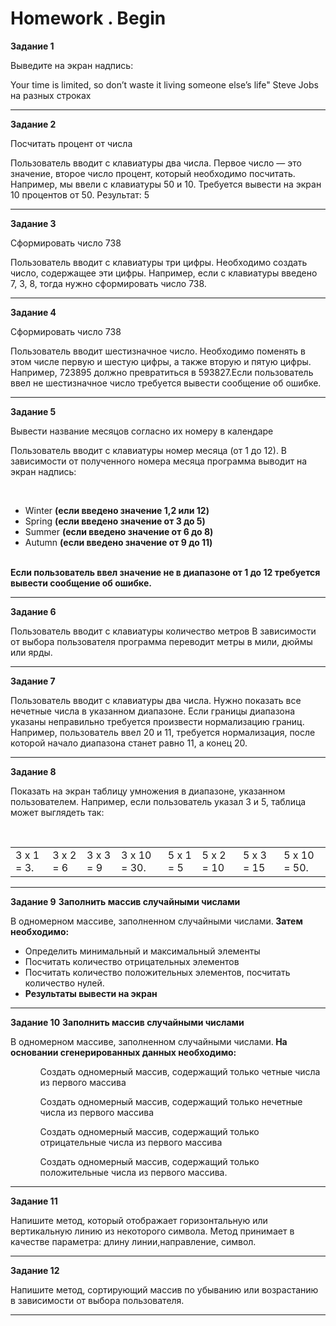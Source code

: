 # Homework . Begin 
<div>
<div>
<b>Задание 1</b>
<p>Выведите на экран надпись: </p>
 <quote>Your time is limited, so don’t waste it living someone else’s life" Steve Jobs на разных строках </quote>
</div>
<hr>
<div>
<b>Задание 2</b>
<p>Посчитать процент от числа </p>
<p>Пользователь вводит с клавиатуры два числа. Первое 
   число — это значение, второе число процент, который
   необходимо посчитать. Например, мы ввели с клавиатуры
   50 и 10. Требуется вывести на экран 10 процентов от 50.
   Результат: 5</p>
</div>
<hr>

<div>
<b>Задание 3</b>
<p>Сформировать число 738 </p>
<p>Пользователь вводит с клавиатуры три цифры. Необходимо создать число, содержащее эти цифры. 
   Например, если с клавиатуры введено 7, 3, 8, тогда нужно сформировать число 738.</p>
</div>
<hr>

<div>
<b>Задание 4</b>
<p>Сформировать число 738 </p>
<p> Пользователь вводит шестизначное число. Необходимо
    поменять в этом числе первую и шестую цифры, а также вторую и пятую цифры.
    Например, 723895 должно превратиться в 593827.Если пользователь ввел не шестизначное число 
    требуется вывести сообщение об ошибке. </p>
</div>
<hr>

<div>
<b>Задание 5</b>
<p>Вывести название месяцов согласно их номеру в календаре </p>
<p> Пользователь вводит с клавиатуры номер месяца (от 1 до 12). 
    В зависимости от полученного номера месяца программа выводит на экран надпись:</p> <br>
 <ul>
      <li>Winter <b>(если введено значение 1,2 или 12)</b> </li>
      <li>Spring <b>(если введено значение от 3 до 5) </b>  </li>
      <li>Summer <b>(если введено значение от 6 до 8) </b>  </li>
      <li>Autumn <b>(если введено значение от 9 до 11) </b>  </li>
  </ul>
<br>
<b>Если пользователь ввел значение не в диапазоне от 1 до 12 требуется вывести сообщение об ошибке.</b>
</div>
<hr>

<div>
<b>Задание 6</b>
<p>Пользователь вводит с клавиатуры количество метров
   В зависимости от выбора пользователя программа
   переводит метры в мили, дюймы или ярды.</p>
</div>
<hr>
 
<div>
<b>Задание 7</b>
<p>Пользователь вводит с клавиатуры два числа. 
   Нужно показать все нечетные числа в указанном диапазоне. Если
   границы диапазона указаны неправильно требуется произвести нормализацию границ. 
   Например, пользователь ввел 20 и 11, требуется нормализация,
   после которой начало диапазона станет равно 11, а конец 20.  </p>
</div>
<hr>
 
 <div>
  <div>
     <b>Задание 8</b>
     <p> Показать на экран таблицу умножения в диапазоне,
         указанном пользователем. Например, если пользователь
         указал 3 и 5, таблица может выглядеть так:</p>
   </div>
  <div>
      <table>
      <tr>
         <td>3 x 1 = 3.</td>
         <td>3 x 2 = 6</td>
         <td>3 x 3 = 9</td>
         <td>3 x 10 = 30.</td><br>
         <td>5 x 1 = 5</td>
         <td>5 x 2 = 10</td>
         <td>5 x 3 = 15</td>
         <td>5 x 10 = 50.</td>
     </tr>
    </table>
  </div>
</div>
<hr>
 
<div>
<b>Задание 9</b>
<b>Заполнить массив случайными числами </b>
<p> В одномерном массиве, заполненном случайными
    числами.<b> Затем необходимо:</b> </p>
    <ul>
     <li> Определить минимальный и максимальный элементы </li> 
     <li> Посчитать количество отрицательных элементов
     <li> Посчитать количество положительных элементов, посчитать количество нулей. 
     <li><b> Результаты вывести на экран </b> </li>
</div>
<hr>
 
<div>
<b>Задание 10</b>
<b>Заполнить массив случайными числами </b>
<p> В одномерном массиве, заполненном случайными
    числами.<b> На основании сгенерированных данных необходимо:</b> </p>
<ul>
    <ol> Создать одномерный массив, содержащий только четные числа из первого массива </ol> 
    <ol> Создать одномерный массив, содержащий только нечетные числа из первого массива </ol>
    <ol> Создать одномерный массив, содержащий только отрицательные числа из первого массива </ol>
    <ol> Создать одномерный массив, содержащий только положительные числа из первого массива. </ol>
</ul>
</div>
<hr>
 
<div>
<b>Задание 11</b>
   <p>Напишите метод, который отображает горизонтальную или вертикальную линию из некоторого символа.
      Метод принимает в качестве параметра: длину линии,направление, символ.</p>
</div>
<hr>
</div>
 
<div>
<b>Задание 12</b>
   <p>Напишите метод, сортирующий массив по убыванию или возрастанию в зависимости от выбора пользователя.</p>
</div>
<hr>
</div>
</div>
 
 
 <!--
Есть одномерный массив, заполненный случайными
числами. На основании данных этого массива нужно:
■ Создать одномерный массив, содержащий только
четные числа из первого массива;
■ Создать одномерный массив, содержащий только
нечетные числа из первого массива;
■ Создать одномерный массив, содержащий только
отрицательные числа из первого массива;
■ Создать одномерный массив, содержащий только
положительные числа из первого массива
!-->
